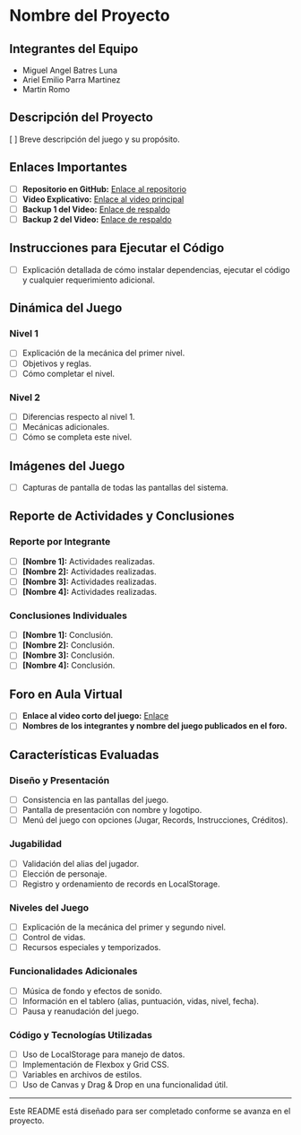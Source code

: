 # Nombre del Proyecto

## Integrantes del Equipo
- Miguel Angel Batres Luna
- Ariel Emilio Parra Martinez
- Martin Romo 

## Descripción del Proyecto
[ ] Breve descripción del juego y su propósito.

## Enlaces Importantes
- [ ] **Repositorio en GitHub:** [Enlace al repositorio](#)
- [ ] **Video Explicativo:** [Enlace al video principal](#)
- [ ] **Backup 1 del Video:** [Enlace de respaldo](#)
- [ ] **Backup 2 del Video:** [Enlace de respaldo](#)

## Instrucciones para Ejecutar el Código
- [ ] Explicación detallada de cómo instalar dependencias, ejecutar el código y cualquier requerimiento adicional.

## Dinámica del Juego

### Nivel 1
- [ ] Explicación de la mecánica del primer nivel.
- [ ] Objetivos y reglas.
- [ ] Cómo completar el nivel.

### Nivel 2
- [ ] Diferencias respecto al nivel 1.
- [ ] Mecánicas adicionales.
- [ ] Cómo se completa este nivel.

## Imágenes del Juego
- [ ] Capturas de pantalla de todas las pantallas del sistema.

## Reporte de Actividades y Conclusiones

### Reporte por Integrante
- [ ] **[Nombre 1]:** Actividades realizadas.
- [ ] **[Nombre 2]:** Actividades realizadas.
- [ ] **[Nombre 3]:** Actividades realizadas.
- [ ] **[Nombre 4]:** Actividades realizadas.

### Conclusiones Individuales
- [ ] **[Nombre 1]:** Conclusión.
- [ ] **[Nombre 2]:** Conclusión.
- [ ] **[Nombre 3]:** Conclusión.
- [ ] **[Nombre 4]:** Conclusión.

## Foro en Aula Virtual
- [ ] **Enlace al video corto del juego:** [Enlace](#)
- [ ] **Nombres de los integrantes y nombre del juego publicados en el foro.**

## Características Evaluadas

### Diseño y Presentación
- [ ] Consistencia en las pantallas del juego.
- [ ] Pantalla de presentación con nombre y logotipo.
- [ ] Menú del juego con opciones (Jugar, Records, Instrucciones, Créditos).

### Jugabilidad
- [ ] Validación del alias del jugador.
- [ ] Elección de personaje.
- [ ] Registro y ordenamiento de records en LocalStorage.

### Niveles del Juego
- [ ] Explicación de la mecánica del primer y segundo nivel.
- [ ] Control de vidas.
- [ ] Recursos especiales y temporizados.

### Funcionalidades Adicionales
- [ ] Música de fondo y efectos de sonido.
- [ ] Información en el tablero (alias, puntuación, vidas, nivel, fecha).
- [ ] Pausa y reanudación del juego.

### Código y Tecnologías Utilizadas
- [ ] Uso de LocalStorage para manejo de datos.
- [ ] Implementación de Flexbox y Grid CSS.
- [ ] Variables en archivos de estilos.
- [ ] Uso de Canvas y Drag & Drop en una funcionalidad útil.

---
Este README está diseñado para ser completado conforme se avanza en el proyecto.

